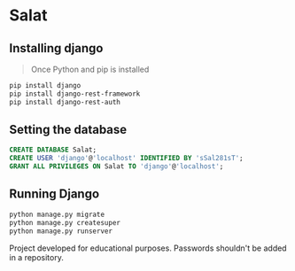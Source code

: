 # Salat

## Installing django

> Once Python and pip is installed

```bash
pip install django
pip install django-rest-framework
pip install django-rest-auth
```

## Setting the database

```sql
CREATE DATABASE Salat;
CREATE USER 'django'@'localhost' IDENTIFIED BY 'sSal281sT';
GRANT ALL PRIVILEGES ON Salat TO 'django'@'localhost';
```

## Running Django

```bash
python manage.py migrate
python manage.py createsuper
python manage.py runserver
```

Project developed for educational purposes. Passwords shouldn't be added in a repository.
